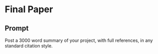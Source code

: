 # Final Paper

## Prompt

Post a 3000 word summary of your project, with full references, in any standard citation style.

